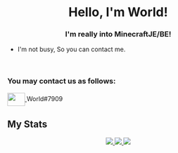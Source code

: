 <h1 align="center">Hello, I'm World!</h1>
<h3 align="center">I'm really into MinecraftJE/BE!</h3>

- I'm not busy, So you can contact me.
<br>

### You may contact us as follows:
<p align="left">
	<a href="#">
		<img align="center" src="https://cdn.jsdelivr.net/npm/simple-icons@3.0.1/icons/discord.svg" height="30" width="40" />
	</a>
	World#7909
</p>

## My Stats
<p align="center">
	<a href="#">
		<img src="https://github-readme-stats.vercel.app/api?username=mcsim415&show_icons=true&theme=nord&line_height=35" />
		<img src="https://github-readme-stats.vercel.app/api/top-langs/?username=mcsim415&layout=compact&theme=nord" />
		<img src="https://github-readme-streak-stats.herokuapp.com/?user=mcsim415&" />
	</a>
</p>
